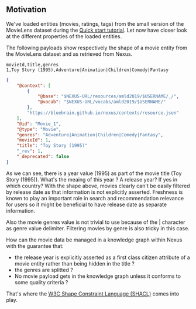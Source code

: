 ## Motivation

We've loaded entities (movies, ratings, tags) from the small version of the MovieLens dataset during the [Quick start tutorial](). Let now have closer look at the different properties of the loaded entities.



The following payloads show respectively the shape of a movie entity from the MovieLens dataset and as retrieved from Nexus.

```csv
movieId,title,genres
1,Toy Story (1995),Adventure|Animation|Children|Comedy|Fantasy
```


```json
{
    "@context": [
        {
            "@base": "$NEXUS-URL/resources/amld2019/$USERNAME/_/",
            "@vocab": "$NEXUS-URL/vocabs/amld2019/$USERNAME/"
        },
        "https://bluebrain.github.io/nexus/contexts/resource.json"
    ],
    "@id": "Movie_1",
    "@type": "Movie",
    "genres": "Adventure|Animation|Children|Comedy|Fantasy",
    "movieId": 1,
    "title": "Toy Story (1995)"
    "_rev": 1,
    "_deprecated": false
}
```

As we can see, there is a year value (1995) as part of the movie title (Toy Story (1995)). What's the meaing of this year ? A release year? If yes in which country?
With the shape above, movies clearly can't be easily filtered by release date as that information is not explicitly asserted.
Freshness is known to play an important role in search and recommendation relevance for users so it might be beneficial to have release date as separate information.

Also the movie genres value is not trivial to use because of the | character as genre value delimiter. Filtering movies by genre is also tricky in this case.

How can the movie data be managed in a knowledge graph within Nexus with the guarantee that:

* the release year is explicitly asserted as a first class citizen attribute of a movie entity rather than being hidden in the title ?
* the genres are splitted ?
* No movie payload gets in the knowledge graph unless it conforms to some quality criteria ?

That's where the [W3C Shape Constraint Language (SHACL)](https://www.w3.org/TR/shacl/) comes into play.